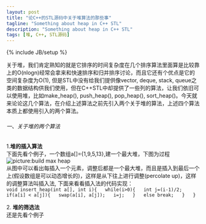 ```yaml
---
layout: post
title: "论C++的STL源码中关于堆算法的那些事"
tagline: "Something about heap in C++ STL"
description: "Something about heap in C++ STL"
tags: [堆, C++, STL源码]
---
```

{% include JB/setup %}

关于堆，我们肯定熟知的就是它排序的时间复杂度在几个排序算法里面算是比较靠上的O(nlogn)经常会拿来和快速排序和归并排序讨论，而且它还有个优点是它的空间复杂度为O(1), 但是STL中没有给我们提供像vector, deque, stack, queue之类的数据结构供我们使用，但在C++STL中却提供了一些列的算法，让我们依旧可以使用堆，比如make_heap(), push_heap(), pop_heap(), sort_heap()。今天就来论论这几个算法，在介绍上述算法之前先引入两个关于堆的算法，上述四个算法本质上都使用引入的两个算法。 

###### 一、关于堆的两个算法  

1\.__堆的插入算法__  
下面先看个例子，一个数组a[]={1,9,5,13},建一个最大堆，下图为过程  
![picture:build max heap][1]  
从图中可以看出每插入一个元素，调整后都是一个最大堆，而且是插入到最后一个上(假设数组是可以动态增长的)，这样是从下往上进行调整(percolate up)，这样的调整算法叫插入法, 下面来看看插入法的代码实现：  
    `void insert_heap(int a[], int i){  
        while(i>0){  
            int j=(i-1)/2;  
            if(a[i] < a[j]){  
                swap(a[i], a[j]);  
                i=j;  
            }  
            else break;  
        }  
    }`

2\. __堆的筛选法__  
还是先看个例子

[1]:http://imagle.github.io/static/img/eclipse-linux-01.png 
[2]:http://imagle.github.io/static/img/eclipse-linux-02.png
[3]:http://imagle.github.io/static/img/eclipse-linux-03.png
[4]:http://imagle.github.io/static/img/eclipse-linux-04.png
